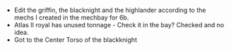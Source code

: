 - Edit the griffin, the blacknight and the highlander according to the mechs I created in the mechbay for 6b.
- Atlas II royal  has unused tonnage - Check it in the bay? Checked and no idea.
- Got to the Center Torso of the blackknight
